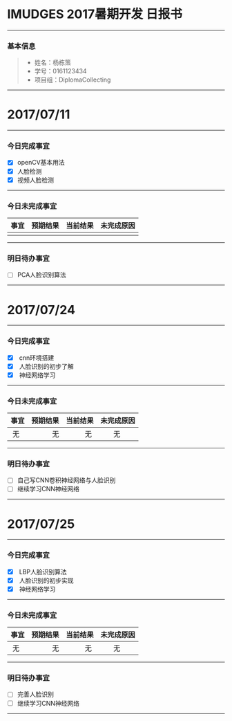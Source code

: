 # IMUDGES 2017暑期开发 日报书
-------


### 基本信息
> * 姓名：杨栋策
> * 学号：0161123434
> * 项目组：DiplomaCollecting

-------


# 2017/07/11

-------

### 今日完成事宜
- [x]  openCV基本用法
- [x]  人脸检测
- [x]  视频人脸检测

-----
### 今日未完成事宜


| 事宜     |预期结果| 当前结果  | 未完成原因   | 
| --------   | -----:  | -----:  | :----:  |
|    |   |   |   |


------
### 明日待办事宜
- [ ] PCA人脸识别算法
-------



# 2017/07/24

-------

### 今日完成事宜
- [x]  cnn环境搭建
- [x]  人脸识别的初步了解
- [x]  神经网络学习

-----
### 今日未完成事宜


| 事宜     |预期结果| 当前结果  | 未完成原因   | 
| --------   | -----:  | -----:  | :----:  |
|  无  |  无 | 无  | 无  |


------
### 明日待办事宜
- [ ] 自己写CNN卷积神经网络与人脸识别
- [ ] 继续学习CNN神经网络
-------

# 2017/07/25

-------

### 今日完成事宜
- [x]  LBP人脸识别算法
- [x]  人脸识别的初步实现
- [x]  神经网络学习

-----
### 今日未完成事宜


| 事宜     |预期结果| 当前结果  | 未完成原因   | 
| --------   | -----:  | -----:  | :----:  |
|  无  |  无 | 无  | 无  |


------
### 明日待办事宜
- [ ] 完善人脸识别
- [ ] 继续学习CNN神经网络
-------



